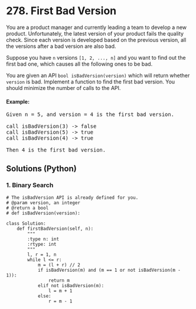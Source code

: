 # 278. First Bad Version
You are a product manager and currently leading a team to develop a new product. Unfortunately, the latest version of your product fails the quality check. Since each version is developed based on the previous version, all the versions after a bad version are also bad.

Suppose you have ```n``` versions ```[1, 2, ..., n]``` and you want to find out the first bad one, which causes all the following ones to be bad.

You are given an API ```bool isBadVersion(version)``` which will return whether ```version``` is bad. Implement a function to find the first bad version. You should minimize the number of calls to the API.

#### Example:
<pre>
Given n = 5, and version = 4 is the first bad version.

call isBadVersion(3) -> false
call isBadVersion(5) -> true
call isBadVersion(4) -> true

Then 4 is the first bad version.
</pre>

## Solutions (Python)

### 1. Binary Search
```Python3
# The isBadVersion API is already defined for you.
# @param version, an integer
# @return a bool
# def isBadVersion(version):

class Solution:
    def firstBadVersion(self, n):
        """
        :type n: int
        :rtype: int
        """
        l, r = 1, n
        while l <= r:
            m = (l + r) // 2
            if isBadVersion(m) and (m == 1 or not isBadVersion(m - 1)):
                return m
            elif not isBadVersion(m):
                l = m + 1
            else:
                r = m - 1
```
